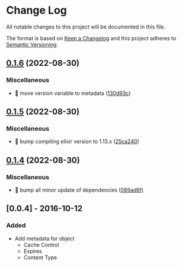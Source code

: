 # Change Log

All notable changes to this project will be documented in this file.

The format is based on [Keep a Changelog](http://keepachangelog.com/) 
and this project adheres to [Semantic Versioning](http://semver.org/).

## [0.1.6](https://github.com/shufo/cdn/compare/v0.1.5...v0.1.6) (2022-08-30)


### Miscellaneous

* 🤖 move version variable to metadata ([130d93c](https://github.com/shufo/cdn/commit/130d93ccf2f10f81e7716c0544192a1e9faccfae))

## [0.1.5](https://github.com/shufo/cdn/compare/v0.1.4...v0.1.5) (2022-08-30)


### Miscellaneous

* 🤖 bump compiling elixir version to 1.13.x ([25ca240](https://github.com/shufo/cdn/commit/25ca240dae60aff6361cd52c76d6797847a94bcd))

## [0.1.4](https://github.com/shufo/cdn/compare/v0.1.3...v0.1.4) (2022-08-30)


### Miscellaneous

* 🤖 bump all minor update of dependencies ([089ad6f](https://github.com/shufo/cdn/commit/089ad6f0776303402406718785de0f11718e1330))

## [0.0.4] - 2016-10-12

### Added

- Add metadata for object
  - Cache Control
  - Expires
  - Content Type
